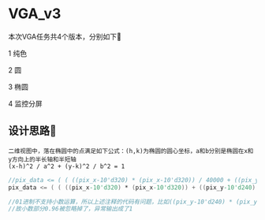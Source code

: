 # VGA_v3

本次VGA任务共4个版本，分别如下:bookmark:

1 纯色

2 圆

3 椭圆

4 监控分屏

## 设计思路:bookmark_tabs:

```
二维视图中，落在椭圆中的点满足如下公式：(h,k)为椭圆的圆心坐标，a和b分别是椭圆在x和y方向上的半长轴和半短轴
(x-h)^2 / a^2 + (y-k)^2 / b^2 = 1
```

```verilog
//pix_data <= ( ( ((pix_x-10'd320) * (pix_x-10'd320)) / 40000 + ((pix_y-10'd240) * (pix_y-10'd240)) / 10000) <= 1) ? EyeGreen : 16'd0;
pix_data <= ( ( ((pix_x-10'd320) * (pix_x-10'd320)) + ((pix_y-10'd240) * (pix_y-10'd240)) * 4) <= 40000) ? EyeGreen : 16'd0;

//01进制不支持小数运算，所以上述注释的代码有问题，比如((pix_y-10'd240) * (pix_y-10'd240)) / 10000)当pix_y为100时，正常来讲为1.96，但是由于仅支持整数，
//故小数部分0.96被忽略掉了，异常输出成了1
```

